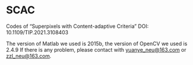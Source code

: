 # SCAC
Codes of “Superpixels with Content-adaptive Criteria” DOI: 10.1109/TIP.2021.3108403

The version of Matlab we used is 2015b, the version of OpenCV we used is 2.4.9
If there is any problem, please contact with yuanye_neu@163.com or zzl_neu@163.com.
